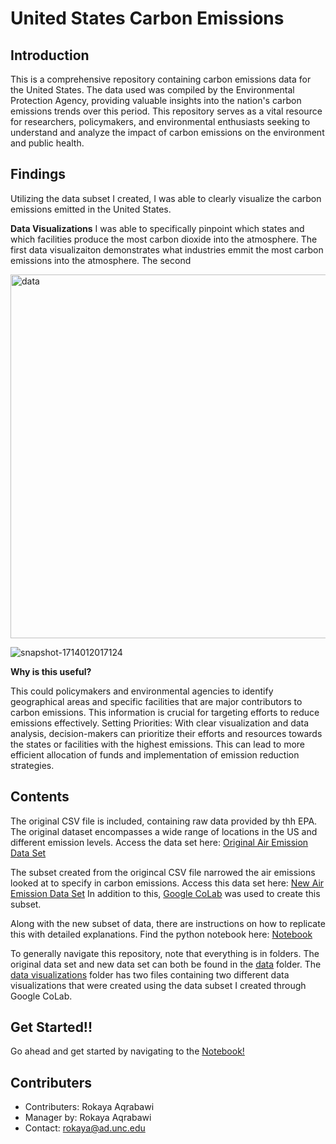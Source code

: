 # **United States Carbon Emissions**

## Introduction
This is a comprehensive repository containing carbon emissions data for the United States. The data used was compiled by the Environmental Protection Agency, providing valuable insights into the nation's carbon emissions trends over this period. This repository serves as a vital resource for researchers, policymakers, and environmental enthusiasts seeking to understand and analyze the impact of carbon emissions on the environment and public health.

## Findings
Utilizing the data subset I created, I was able to clearly visualize the carbon emissions emitted in the United States. 

**Data Visualizations** 
I was able to specifically pinpoint which states and which facilities produce the most carbon dioxide into the atmosphere. The first data visualizaiton demonstrates what industries emmit the most carbon emissions into the atmosphere. The second 

<img width="582" alt="data" src="https://github.com/rokaya02/US-Air-Emissions/assets/156456229/017aa42a-c848-4b0c-9571-621a0a6a3f90">

![snapshot-1714012017124](https://github.com/rokaya02/US-Air-Emissions/assets/156456229/86241857-aa80-446b-a7c4-57f88b0ea921)


**Why is this useful?**

This could policymakers and environmental agencies to identify geographical areas and specific facilities that are major contributors to carbon emissions. This information is crucial for targeting efforts to reduce emissions effectively.
Setting Priorities: With clear visualization and data analysis, decision-makers can prioritize their efforts and resources towards the states or facilities with the highest emissions. This can lead to more efficient allocation of funds and implementation of emission reduction strategies.

## Contents
The original CSV file is included, containing raw data provided by thh EPA. The original dataset encompasses a wide range of locations in the US and different emission levels. Access the data set here: [Original Air Emission Data Set](https://github.com/rokaya02/US-Air-Emissions/blob/00e76178f7b7ba4369969c4e0f499bd29436eb6c/data/original%20data/air_emissions1.csv)


The subset created from the origincal CSV file narrowed the air emissions looked at to specify in carbon emissions. Access this data set here: [New Air Emission Data Set](https://github.com/rokaya02/US-Air-Emissions/blob/27bc03e0a0a7c8f252e3dcda7dddd5b895b418f1/data/new%20subset/air_emissions_subset.csv) In addition to this, [Google CoLab](https://colab.google/) was used to create this subset.


Along with the new subset of data, there are instructions on how to replicate this with detailed explanations. Find the python notebook here: [Notebook](https://github.com/rokaya02/US-Air-Emissions/blob/00e76178f7b7ba4369969c4e0f499bd29436eb6c/Rokaya_Air_Emissions.ipynb)

To generally navigate this repository, note that everything is in folders. The original data set and new data set can both be found in the [data](https://github.com/rokaya02/US-Air-Emissions/tree/27bc03e0a0a7c8f252e3dcda7dddd5b895b418f1/data) folder. The [data visualizations](https://github.com/rokaya02/US-Air-Emissions/tree/27bc03e0a0a7c8f252e3dcda7dddd5b895b418f1/Data%20Visualizations) folder has two files containing two different data visualizations that were created using the data subset I created through Google CoLab. 


## Get Started!!
Go ahead and get started by navigating to the [Notebook!](https://github.com/rokaya02/US-Air-Emissions/tree/27bc03e0a0a7c8f252e3dcda7dddd5b895b418f1/Data%20Visualizations)

## Contributers
- Contributers: Rokaya Aqrabawi
- Manager by: Rokaya Aqrabawi
- Contact: [rokaya@ad.unc.edu](rokaya@ad.unc.edu)
